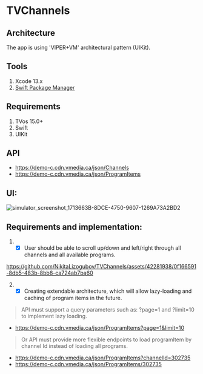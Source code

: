 # TVChannels

## Architecture

The app is using 'VIPER+VM' architectural pattern (UIKit).

## Tools

1. Xcode 13.x
2. [Swift Package Manager](https://swift.org/package-manager/)

## Requirements

1. TVos 15.0+
2. Swift
3. UIKit

## API

* https://demo-c.cdn.vmedia.ca/json/Channels
* https://demo-c.cdn.vmedia.ca/json/ProgramItems

## UI:
![simulator_screenshot_1713663B-8DCE-4750-9607-1269A73A2BD2](https://github.com/NikitaLizogubov/TVChannels/assets/42281938/405569c5-eaeb-41d4-9b99-3931750eff0b)

## Requirements and implementation:
1. - [x] User should be able to scroll up/down and left/right through all channels and all available programs.

https://github.com/NikitaLizogubov/TVChannels/assets/42281938/0f166591-8db5-483b-8bb8-ca724ab7ba60

2. - [x] Creating extendable architecture, which will allow lazy-loading and caching of program items in the future.

> API must support a query parameters such as: ?page=1 and ?limit=10 to implement lazy loading.

* https://demo-c.cdn.vmedia.ca/json/ProgramItems?page=1&limit=10

> Or API must provide more flexible endpoints to load programItem by channel Id instead of loading all programs.

* https://demo-c.cdn.vmedia.ca/json/ProgramItems?channelId=302735
* https://demo-c.cdn.vmedia.ca/json/ProgramItems/302735
